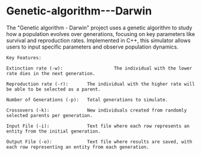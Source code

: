 # Genetic-algorithm---Darwin
The "Genetic algorithm - Darwin" project uses a genetic algorithm to study how a population evolves over generations, focusing on key parameters like survival and reproduction rates. Implemented in C++, this simulator allows users to input specific parameters and observe population dynamics.



	Key Features:
	
	Extinction rate (-w):					The individual with the lower rate dies in the next generation.
	
	Reproduction rate (-r):       The individual with the higher rate will be able to be selected as a parent.
	
	Number of Generations (-p):   Total generations to simulate.
	
	Crossovers (-k):              New individuals created from randomly selected parents per generation.
	
	Input File (-i):              Text file where each row represents an entity from the initial generation.
	
	Output File (-o):             Text file where results are saved, with each row representing an entity from each generation.





















